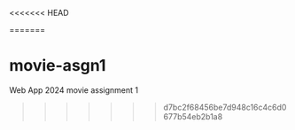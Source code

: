 <<<<<<< HEAD

=======
# movie-asgn1
Web App 2024 movie assignment 1
>>>>>>> d7bc2f68456be7d948c16c4c6d0677b54eb2b1a8
